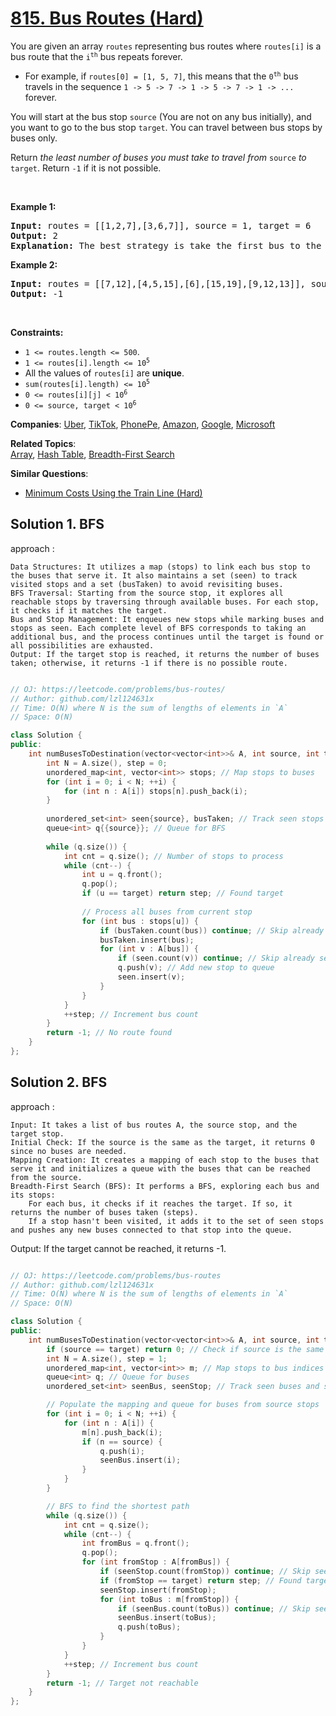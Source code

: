# [815. Bus Routes (Hard)](https://leetcode.com/problems/bus-routes)

<p>You are given an array <code>routes</code> representing bus routes where <code>routes[i]</code> is a bus route that the <code>i<sup>th</sup></code> bus repeats forever.</p>

<ul>
	<li>For example, if <code>routes[0] = [1, 5, 7]</code>, this means that the <code>0<sup>th</sup></code> bus travels in the sequence <code>1 -&gt; 5 -&gt; 7 -&gt; 1 -&gt; 5 -&gt; 7 -&gt; 1 -&gt; ...</code> forever.</li>
</ul>

<p>You will start at the bus stop <code>source</code> (You are not on any bus initially), and you want to go to the bus stop <code>target</code>. You can travel between bus stops by buses only.</p>

<p>Return <em>the least number of buses you must take to travel from </em><code>source</code><em> to </em><code>target</code>. Return <code>-1</code> if it is not possible.</p>

<p>&nbsp;</p>
<p><strong class="example">Example 1:</strong></p>

<pre>
<strong>Input:</strong> routes = [[1,2,7],[3,6,7]], source = 1, target = 6
<strong>Output:</strong> 2
<strong>Explanation:</strong> The best strategy is take the first bus to the bus stop 7, then take the second bus to the bus stop 6.
</pre>

<p><strong class="example">Example 2:</strong></p>

<pre>
<strong>Input:</strong> routes = [[7,12],[4,5,15],[6],[15,19],[9,12,13]], source = 15, target = 12
<strong>Output:</strong> -1
</pre>

<p>&nbsp;</p>
<p><strong>Constraints:</strong></p>

<ul>
	<li><code>1 &lt;= routes.length &lt;= 500</code>.</li>
	<li><code>1 &lt;= routes[i].length &lt;= 10<sup>5</sup></code></li>
	<li>All the values of <code>routes[i]</code> are <strong>unique</strong>.</li>
	<li><code>sum(routes[i].length) &lt;= 10<sup>5</sup></code></li>
	<li><code>0 &lt;= routes[i][j] &lt; 10<sup>6</sup></code></li>
	<li><code>0 &lt;= source, target &lt; 10<sup>6</sup></code></li>
</ul>


**Companies**:
[Uber](https://leetcode.com/company/uber), [TikTok](https://leetcode.com/company/tiktok), [PhonePe](https://leetcode.com/company/phonepe), [Amazon](https://leetcode.com/company/amazon), [Google](https://leetcode.com/company/google), [Microsoft](https://leetcode.com/company/microsoft)

**Related Topics**:  
[Array](https://leetcode.com/tag/array), [Hash Table](https://leetcode.com/tag/hash-table), [Breadth-First Search](https://leetcode.com/tag/breadth-first-search)

**Similar Questions**:
* [Minimum Costs Using the Train Line (Hard)](https://leetcode.com/problems/minimum-costs-using-the-train-line)

## Solution 1. BFS

approach :

	Data Structures: It utilizes a map (stops) to link each bus stop to the buses that serve it. It also maintains a set (seen) to track visited stops and a set (busTaken) to avoid revisiting buses.
	BFS Traversal: Starting from the source stop, it explores all reachable stops by traversing through available buses. For each stop, it checks if it matches the target.
	Bus and Stop Management: It enqueues new stops while marking buses and stops as seen. Each complete level of BFS corresponds to taking an additional bus, and the process continues until the target is found or all possibilities are exhausted.
	Output: If the target stop is reached, it returns the number of buses taken; otherwise, it returns -1 if there is no possible route.

```cpp

// OJ: https://leetcode.com/problems/bus-routes/
// Author: github.com/lzl124631x
// Time: O(N) where N is the sum of lengths of elements in `A`
// Space: O(N)

class Solution {
public:
    int numBusesToDestination(vector<vector<int>>& A, int source, int target) {
        int N = A.size(), step = 0;
        unordered_map<int, vector<int>> stops; // Map stops to buses
        for (int i = 0; i < N; ++i) {
            for (int n : A[i]) stops[n].push_back(i);
        }
        
        unordered_set<int> seen{source}, busTaken; // Track seen stops and buses
        queue<int> q{{source}}; // Queue for BFS
        
        while (q.size()) {
            int cnt = q.size(); // Number of stops to process
            while (cnt--) {
                int u = q.front();
                q.pop();
                if (u == target) return step; // Found target
                
                // Process all buses from current stop
                for (int bus : stops[u]) {
                    if (busTaken.count(bus)) continue; // Skip already taken buses
                    busTaken.insert(bus);
                    for (int v : A[bus]) {
                        if (seen.count(v)) continue; // Skip already seen stops
                        q.push(v); // Add new stop to queue
                        seen.insert(v);
                    }
                }
            }
            ++step; // Increment bus count
        }
        return -1; // No route found
    }
};


```

## Solution 2. BFS

approach : 

	Input: It takes a list of bus routes A, the source stop, and the target stop.
	Initial Check: If the source is the same as the target, it returns 0 since no buses are needed.
	Mapping Creation: It creates a mapping of each stop to the buses that serve it and initializes a queue with the buses that can be reached from the source.
	Breadth-First Search (BFS): It performs a BFS, exploring each bus and its stops:
    	For each bus, it checks if it reaches the target. If so, it returns the number of buses taken (steps).
    	If a stop hasn't been visited, it adds it to the set of seen stops and pushes any new buses connected to that stop into the queue.

Output: If the target cannot be reached, it returns -1.

```cpp

// OJ: https://leetcode.com/problems/bus-routes
// Author: github.com/lzl124631x
// Time: O(N) where N is the sum of lengths of elements in `A`
// Space: O(N)

class Solution {
public:
    int numBusesToDestination(vector<vector<int>>& A, int source, int target) {
        if (source == target) return 0; // Check if source is the same as target
        int N = A.size(), step = 1;
        unordered_map<int, vector<int>> m; // Map stops to bus indices
        queue<int> q; // Queue for buses
        unordered_set<int> seenBus, seenStop; // Track seen buses and stops

        // Populate the mapping and queue for buses from source stops
        for (int i = 0; i < N; ++i) {
            for (int n : A[i]) {
                m[n].push_back(i);
                if (n == source) {
                    q.push(i);
                    seenBus.insert(i);
                }
            }
        }

        // BFS to find the shortest path
        while (q.size()) {
            int cnt = q.size();
            while (cnt--) {
                int fromBus = q.front();
                q.pop();
                for (int fromStop : A[fromBus]) {
                    if (seenStop.count(fromStop)) continue; // Skip seen stops
                    if (fromStop == target) return step; // Found target
                    seenStop.insert(fromStop);
                    for (int toBus : m[fromStop]) {
                        if (seenBus.count(toBus)) continue; // Skip seen buses
                        seenBus.insert(toBus);
                        q.push(toBus);
                    }
                }
            }
            ++step; // Increment bus count
        }
        return -1; // Target not reachable
    }
};

```
